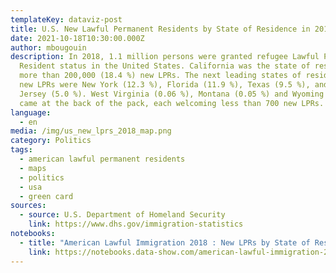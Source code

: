 ```yaml
---
templateKey: dataviz-post
title: U.S. New Lawful Permanent Residents by State of Residence in 2018 - Map
date: 2021-10-18T10:30:00.000Z
author: mbougouin
description: In 2018, 1.1 million persons were granted refugee Lawful Permanent
  Resident status in the United States. California was the state of residence of
  more than 200,000 (18.4 %) new LPRs. The next leading states of residence for
  new LPRs were New York (12.3 %), Florida (11.9 %), Texas (9.5 %), and New
  Jersey (5.0 %). West Virginia (0.06 %), Montana (0.05 %) and Wyoming (0.04 %)
  came at the back of the pack, each welcoming less than 700 new LPRs.
language:
  - en
media: /img/us_new_lprs_2018_map.png
category: Politics
tags:
  - american lawful permanent residents
  - maps
  - politics
  - usa
  - green card
sources:
  - source: U.S. Department of Homeland Security
    link: https://www.dhs.gov/immigration-statistics
notebooks:
  - title: "American Lawful Immigration 2018 : New LPRs by State of Residence"
    link: https://notebooks.data-show.com/american-lawful-immigration-2018-new-lprs-by-state-of-residence/#american-lawful-immigration-2018-new-lprs-by-state-of-residence
---
```

